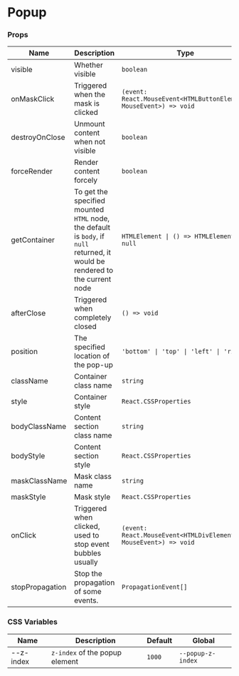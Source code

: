 # Popup

<code src="./demos/demo1.tsx"></code>

### Props

| Name            | Description                                                                                                                   | Type                                                               | Default         |
| --------------- | ----------------------------------------------------------------------------------------------------------------------------- | ------------------------------------------------------------------ | --------------- |
| visible         | Whether visible                                                                                                               | `boolean`                                                          | `false`         |
| onMaskClick     | Triggered when the mask is clicked                                                                                            | `(event: React.MouseEvent<HTMLButtonElement, MouseEvent>) => void` | -               |
| destroyOnClose  | Unmount content when not visible                                                                                              | `boolean`                                                          | `false`         |
| forceRender     | Render content forcely                                                                                                        | `boolean`                                                          | `false`         |
| getContainer    | To get the specified mounted `HTML` node, the default is `body`, if `null` returned, it would be rendered to the current node | `HTMLElement \| () => HTMLElement \| null`                         | `document.body` |
| afterClose      | Triggered when completely closed                                                                                              | `() => void`                                                       | -               |
| position        | The specified location of the pop-up                                                                                          | `'bottom' \| 'top' \| 'left' \| 'right'`                           | `'bottom'`      |
| className       | Container class name                                                                                                          | `string`                                                           | -               |
| style           | Container style                                                                                                               | `React.CSSProperties`                                              | -               |
| bodyClassName   | Content section class name                                                                                                    | `string`                                                           | -               |
| bodyStyle       | Content section style                                                                                                         | `React.CSSProperties`                                              | -               |
| maskClassName   | Mask class name                                                                                                               | `string`                                                           | -               |
| maskStyle       | Mask style                                                                                                                    | `React.CSSProperties`                                              | -               |
| onClick         | Triggered when clicked, used to stop event bubbles usually                                                                    | `(event: React.MouseEvent<HTMLDivElement, MouseEvent>) => void`    | -               |
| stopPropagation | Stop the propagation of some events.                                                                                          | `PropagationEvent[]`                                               | `['click']`     |

### CSS Variables

| Name      | Description                    | Default | Global            |
| --------- | ------------------------------ | ------- | ----------------- |
| --z-index | `z-index` of the popup element | `1000`  | `--popup-z-index` |
